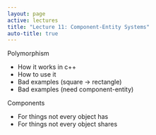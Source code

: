 ```yaml
---
layout: page
active: lectures
title: "Lecture 11: Component-Entity Systems"
auto-title: true
---
```





<!-- http://cowboyprogramming.com/2007/01/05/evolve-your-heirachy/ -->
<!-- http://entity-systems.wikidot.com/ -->
<!-- http://t-machine.org/index.php/2007/09/03/entity-systems-are-the-future-of-mmog-development-part-1/ -->
<!-- http://gameprogrammingpatterns.com/component.html -->
<!-- http://www.randygaul.net/2013/05/20/component-based-engine-design/ -->


Polymorphism

- How it works in c++
- How to use it
- Bad examples (square -> rectangle)
- Bad examples (need component-entity)


Components

- For things not every object has
- For things not every object shares
